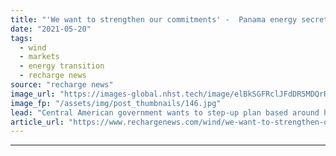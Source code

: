 ```yaml
---
title: "'We want to strengthen our commitments' -  Panama energy secretary targets faster transition"
date: "2021-05-20"
tags: 
  - wind
  - markets
  - energy transition
  - recharge news
source: "recharge news"
image_url: "https://images-global.nhst.tech/image/elBkSGFRclJFdDR5MDQrR2VzbjJVV0wvVGdYR0NVM0dZT2V5U3J0WnpEbz0=/nhst/binary/cc718dd7c0841647db38b3b722045ba1"
image_fp: "/assets/img/post_thumbnails/146.jpg"
lead: "Central American government wants to step-up plan based around hydro, solar and wind and electrify public transport, Jorge Rivera Staff tells Recharge in an exclusive interview"
article_url: "https://www.rechargenews.com/wind/we-want-to-strengthen-our-commitments-panama-energy-secretary-targets-faster-transition/2-1-1013027"
---
```


---
